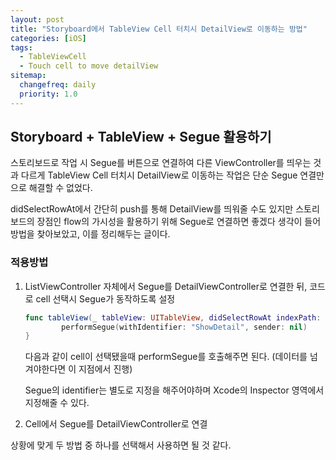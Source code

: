 ```yaml
---
layout: post
title: "Storyboard에서 TableView Cell 터치시 DetailView로 이동하는 방법"
categories: [iOS]
tags: 
  - TableViewCell
  - Touch cell to move detailView
sitemap:
  changefreq: daily
  priority: 1.0
---
```


## Storyboard + TableView + Segue 활용하기

스토리보드로 작업 시 Segue를 버튼으로 연결하여 다른 ViewController를 띄우는 것과 다르게 TableView Cell 터치시 DetailView로 이동하는 작업은 단순 Segue 연결만으로 해결할 수 없었다. 

didSelectRowAt에서 간단히 push를 통해 DetailView를 띄워줄 수도 있지만 스토리보드의 장점인 flow의 가시성을 활용하기 위해 Segue로 연결하면 좋겠다 생각이 들어 방법을 찾아보았고, 이를 정리해두는 글이다.



### 적용방법

1. ListViewController 자체에서 Segue를 DetailViewController로 연결한 뒤, 코드로 cell 선택시 Segue가 동작하도록 설정
   
   ```swift
   func tableView(_ tableView: UITableView, didSelectRowAt indexPath: IndexPath) {
           performSegue(withIdentifier: "ShowDetail", sender: nil)
   }
   ```
   
   다음과 같이 cell이 선택됐을때 performSegue를 호출해주면 된다. (데이터를 넘겨야한다면 이 지점에서 진행)
   
   Segue의 identifier는 별도로 지정을 해주어야하며 Xcode의 Inspector 영역에서 지정해줄 수 있다.
   
   
2. Cell에서 Segue를 DetailViewController로 연결



상황에 맞게 두 방법 중 하나를 선택해서 사용하면 될 것 같다.
